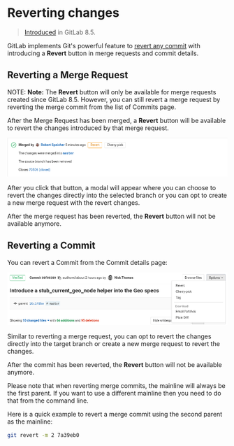 # Reverting changes

> [Introduced][ce-1990] in GitLab 8.5.

GitLab implements Git's powerful feature to [revert any commit][git-revert]
with introducing a **Revert** button in merge requests and commit details.

## Reverting a Merge Request

NOTE: **Note:**
The **Revert** button will only be available for merge requests
created since GitLab 8.5. However, you can still revert a merge request
by reverting the merge commit from the list of Commits page.

After the Merge Request has been merged, a **Revert** button will be available
to revert the changes introduced by that merge request.

![Revert Merge Request](img/cherry_pick_changes_mr.png)

After you click that button, a modal will appear where you can choose to
revert the changes directly into the selected branch or you can opt to
create a new merge request with the revert changes.

After the merge request has been reverted, the **Revert** button will not be
available anymore.

## Reverting a Commit

You can revert a Commit from the Commit details page:

![Revert commit](img/cherry_pick_changes_commit.png)

Similar to reverting a merge request, you can opt to revert the changes
directly into the target branch or create a new merge request to revert the
changes.

After the commit has been reverted, the **Revert** button will not be available
anymore.

Please note that when reverting merge commits, the mainline will always be the
first parent. If you want to use a different mainline then you need to do that
from the command line.

Here is a quick example to revert a merge commit using the second parent as the
mainline:

```bash
git revert -m 2 7a39eb0
```

[ce-1990]: https://gitlab.com/gitlab-org/gitlab-ce/merge_requests/1990 "Revert button Merge Request"
[git-revert]: https://git-scm.com/docs/git-revert "Git revert documentation"

